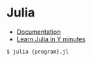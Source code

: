 # Julia

- [Documentation](https://docs.julialang.org/en/v1/index.html)
- [Learn Julia in Y minutes](https://learnxinyminutes.com/docs/julia/)

```
$ julia {program}.jl
```
